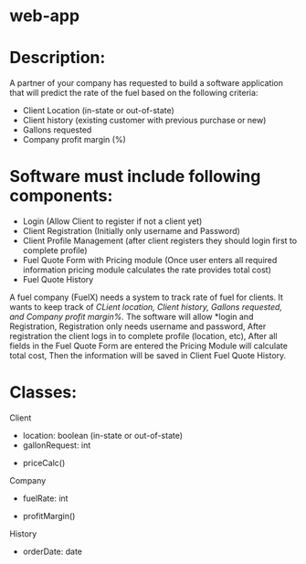 # web-app
# Description: 
A partner of your company has requested to build a software application that will predict the rate of the fuel based on the following criteria:
- Client Location (in-state or out-of-state)
- Client history (existing customer with previous purchase or new)
- Gallons requested
- Company profit margin (%)

# Software must include following components:
- Login (Allow Client to register if not a client yet)
- Client Registration (Initially only username and Password)
- Client Profile Management (after client registers they should login first to complete profile)
- Fuel Quote Form with Pricing module (Once user enters all required information pricing module calculates the rate provides total cost)
- Fuel Quote History

A fuel company (FuelX) needs a system to track rate of fuel for clients. It wants to keep track of *CLient location, Client history, Gallons requested, and Company profit margin%.* The software will allow *login and Registration, Registration only needs username and password, After registration the client logs in to complete profile (location, etc), After all fields in the Fuel Quote Form are entered the Pricing Module will calculate total cost, Then the information will be saved in Client Fuel Quote History. 

# Classes:
Client
- location: boolean (in-state or out-of-state)
- gallonRequest: int
+ priceCalc() 

Company
- fuelRate: int
+ profitMargin()

History
- orderDate: date
